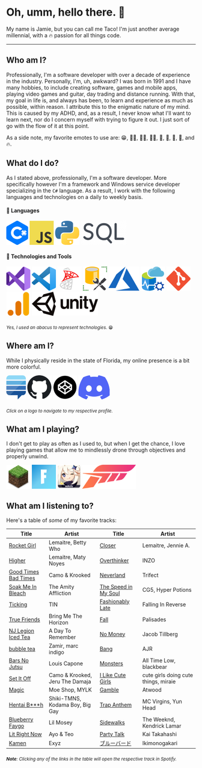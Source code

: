 # Oh, umm, hello there. 👋
My name is Jamie, but you can call me Taco! I'm just another average millennial, with a 🔥 passion for all things code.

---
## Who am I?
Professionally, I'm a software developer with over a decade of experience in the industry. Personally, I'm, uh, awkward? I was born in 1991 and I have many hobbies, to include creating software, games and mobile apps, playing video games and guitar, day trading and distance running. With that, my goal in life is, and always has been, to learn and experience as much as possible, within reason. I attribute this to the enigmatic nature of my mind. This is caused by my ADHD, and, as a result, I never know what I'll want to learn next, nor do I concern myself with trying to figure it out. I just sort of go with the flow of it at this point.

As a side note, my favorite emotes to use are: 😁, 🙋‍♀️, 🤦‍♀️, 👩‍🔧, 🦄, 🦥, 🌸, 🌊, and 🔥.

## What do I do?
As I stated above, professionally, I'm a software developer. More specifically however I'm a framework and Windows service developer specializing in the `C#` language. As a result, I work with the following languages and technologies on a daily to weekly basis.

#### :speech_balloon: Languages

[![C#](https://raw.githubusercontent.com/tacosontitan/tacosontitan/master/icons/c-sharp.png)]()
[![JavaScript](https://raw.githubusercontent.com/tacosontitan/tacosontitan/master/icons/javascript.png)]()
[![Python](https://raw.githubusercontent.com/tacosontitan/tacosontitan/master/icons/python.png)]()
[![SQL](https://raw.githubusercontent.com/tacosontitan/tacosontitan/master/icons/sql.png)]()

#### :abacus: Technologies and Tools

[![Visual Studio](https://raw.githubusercontent.com/tacosontitan/tacosontitan/master/icons/visual-studio.png)]()
[![Visual Studio Code](https://raw.githubusercontent.com/tacosontitan/tacosontitan/master/icons/vs-code.png)]()
[![SQL Server](https://raw.githubusercontent.com/tacosontitan/tacosontitan/master/icons/sql-server.png)]()
[![SSMS](https://raw.githubusercontent.com/tacosontitan/tacosontitan/master/icons/ssms.png)]()
[![Azure](https://raw.githubusercontent.com/tacosontitan/tacosontitan/master/icons/azure.png)]()
[![Azure Data Studio](https://raw.githubusercontent.com/tacosontitan/tacosontitan/master/icons/azure-data-studio.png)]()
[![Git](https://raw.githubusercontent.com/tacosontitan/tacosontitan/master/icons/git.png)]()
[![Google Analytics](https://raw.githubusercontent.com/tacosontitan/tacosontitan/master/icons/google-analytics.png)]()
[![Unity](https://raw.githubusercontent.com/tacosontitan/tacosontitan/master/icons/unity.png)]()

<sub>*Yes, I used an abacus to represent technologies.* 😁</sub>

## Where am I?
While I physically reside in the state of Florida, my online presence is a bit more colorful.

[![Stack Exchange](https://raw.githubusercontent.com/tacosontitan/tacosontitan/master/icons/stack-exchange.png)](https://stackexchange.com/users/13342919/taco-%e3%82%bf%e3%82%b3%e3%82%b9)
[![GitHub](https://raw.githubusercontent.com/tacosontitan/tacosontitan/master/icons/github.png)](https://github.com/tacosontitan)
[![Codepen](https://raw.githubusercontent.com/tacosontitan/tacosontitan/master/icons/codepen.png)](https://codepen.io/tacosontitan)
[![Discord](https://raw.githubusercontent.com/tacosontitan/tacosontitan/master/icons/discord.png)](https://discord.gg/9taXGnEs)

<sub>*Click on a logo to navigate to my respective profile.*</sub>

## What am I playing?
I don't get to play as often as I used to, but when I get the chance, I love playing games that allow me to mindlessly drone through objectives and properly unwind.

[![Minecraft](https://raw.githubusercontent.com/tacosontitan/tacosontitan/master/icons/minecraft.png)]()
[![Fortnite](https://raw.githubusercontent.com/tacosontitan/tacosontitan/master/icons/fortnite.png)]()
[![Genshin Impact](https://raw.githubusercontent.com/tacosontitan/tacosontitan/master/icons/genshin.png)]()
[![Forza Horizon 4](https://raw.githubusercontent.com/tacosontitan/tacosontitan/master/icons/forza.png)]()

## What am I listening to?
Here's a table of *some* of my favorite tracks:

Title | Artist | Title | Artist
------------ | ------------- | ------------- | -------------
[Rocket Girl](https://open.spotify.com/track/4wvj3LqF8EqGxoNc1FIbHr?si=b40848f99b8b4870) | Lemaitre, Betty Who | [Closer](https://open.spotify.com/track/3h5IIiL9vK5aR0DZO6jD7D?si=2b05218946504869) | Lemaitre, Jennie A.
[Higher](https://open.spotify.com/track/2jIMtd2GaUesi6u3hO2Anb?si=d9cdbd30e9bd47e0) | Lemaitre, Maty Noyes | [Overthinker](https://open.spotify.com/track/4K9xid96G3YmIvQZXN9SXg?si=8dde0c3238724804) | INZO
[Good Times Bad Times](https://open.spotify.com/track/44nRLXNwTmTIV7Zk7lRol5?si=de1fabedfb6c4098) | Camo & Krooked | [Neverland](https://open.spotify.com/track/5m0uWrm9gp38F81BR6sNvd?si=0bba517e1d7f4ba6) | Trifect
[Soak Me In Bleach](https://open.spotify.com/track/1oB9nCQ3Qm1B1ArD1TAg0R?si=25be84dd6aaa47e2) | The Amity Affliction | [The Speed in My Soul](https://open.spotify.com/track/1YKuyBE345bnC4hkZOGAXT?si=1feac0eaab2743c6) | CG5, Hyper Potions
[Ticking](https://open.spotify.com/track/1t7ZwPiCYLOi1xlP235GRa?si=675b5aaf5ea4404e) | TIN | [Fashionably Late](https://open.spotify.com/track/5JUufCEin0aXyFLXCzJbUL?si=e97da6c734534a72) | Falling In Reverse
[True Friends](https://open.spotify.com/track/1KTJmfwrk5pYqsi9mkY3nT?si=8c91f319cb9e4731) | Bring Me The Horizon | [Fall](https://open.spotify.com/track/4o2mXUsityYafHUt0kWjFx?si=932b0c7a847c47c6) | Palisades
[NJ Legion Iced Tea](https://open.spotify.com/track/6KyOCzf2A2jjROH4ZokTEw?si=aba1de19645c4180) | A Day To Remember | [No Money](https://open.spotify.com/track/1XyzgYZpyAeM0x1UG6VJF8?si=e9d46a13ecf5400b) | Jacob Tillberg
[bubble tea](https://open.spotify.com/track/30r61ftxU9BKOYmHbPPGdG?si=7c2e337a86854a47) | Zamir, marc indigo | [Bang](https://open.spotify.com/track/53BHUFdQphHiZUUG3nx9zn?si=c866003a9bd84991) | AJR
[Bars No Jutsu](https://open.spotify.com/track/5H9VMgnzuU62NYzWdJlqae?si=cf15fe99a3cb4f1a) | Louis Capone | [Monsters](https://open.spotify.com/track/0tyR7Bu9P086aWBFZ4QJoo?si=c5cf6a00d90d494e) | All Time Low, blackbear
[Set It Off](https://open.spotify.com/track/0E0kfeUYrxB9mlv5vOSKU7?si=d421a946c0a7439f) | Camo & Krooked, Jeru The Damaja | [I Like Cute Girls](https://open.spotify.com/track/6pbWDtVZYrpCx6YDQvDS3J?si=a55a82ce31074786) | cute girls doing cute things, miraie
[Magic](https://open.spotify.com/track/4vDiYZOAGrt2eS3IYtkcgv?si=e39e471e9cb34ef8) | Moe Shop, MYLK | [Gamble](https://open.spotify.com/track/52YpJnGOBr9kQhtRKokVxw?si=48fa8c246e294e45) | Atwood
[Hentai B***h](https://open.spotify.com/track/38yqKz2oVyauelwQVHvL2I?si=0578bf62cb0d41be) | Shiki-TMNS, Kodama Boy, Big Gay | [Trap Anthem](https://open.spotify.com/track/0CJgUQ8UemK2htS73Ye5U8?si=22bf8fb6b53b44a9) | MC Virgins, Yun Head
[Blueberry Faygo](https://open.spotify.com/track/22LAwLoDA5b4AaGSkg6bKW?si=32a1e3d9fb8b42ac) | Lil Mosey | [Sidewalks](https://open.spotify.com/track/4h90qkbnW1Qq6pBhoPvwko?si=609ed10994fb4ef7) | The Weeknd, Kendrick Lamar
[Lit Right Now](https://open.spotify.com/track/3ROfLScNbTGtKdjEzbx74b?si=67fb1d2622624ebd) | Ayo & Teo | [Party Talk](https://open.spotify.com/track/4zTmlIwRUwtVwBzUjb4FOb?si=38c6dccbb39b4dac) | Kai Takahashi
[Kamen](https://open.spotify.com/track/5eNGz9DIz9ArlFKNH9GhUm?si=665a45abbcc44c65) | Exyz | [ブルーバード](https://open.spotify.com/track/2XpV9sHBexcNrz0Gyf3l18?si=223a7a60980c4ed8) | Ikimonogakari

<sub>***Note**: Clicking any of the links in the table will open the respective track in Spotify.*</sub>
